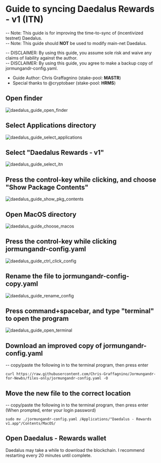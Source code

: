 
# Guide to syncing Daedalus Rewards - v1 (ITN)

-- Note: This guide is for improving the time-to-sync of (incentivized testnet) Daedalus.  
-- Note: This guide should __NOT__ be used to modify main-net Daedalus.  

-- DISCLAIMER: By using this guide, you assume sole risk and waive any claims of liability against the author.  
-- DISCLAIMER: By using this guide, you agree to make a backup copy of jormungandr-config.yaml.  

* Guide Author: Chris Graffagnino (stake-pool: __MASTR__)  
* Special thanks to @cryptobaer (stake-pool: __HRMS__)

## Open finder

![daedalus_guide_open_finder](https://user-images.githubusercontent.com/39073373/73613497-3d3a8600-45ee-11ea-97cd-d198c98d0b46.png)

## Select Applications directory

![daedalus_guide_select_applications](https://user-images.githubusercontent.com/39073373/73613506-63f8bc80-45ee-11ea-8104-512f5eff186e.png)

## Select "Daedalus Rewards - v1"

![daedalus_guide_select_itn](https://user-images.githubusercontent.com/39073373/73613535-a6ba9480-45ee-11ea-8f47-8f8d2cf6dbc3.png)

## Press the control-key while clicking, and choose "Show Package Contents"

![daedalus_guide_show_pkg_contents](https://user-images.githubusercontent.com/39073373/73613563-f731f200-45ee-11ea-9c06-5212a4c6cad3.png)

## Open MacOS directory

![daedalus_guide_choose_macos](https://user-images.githubusercontent.com/39073373/73613569-0fa20c80-45ef-11ea-9afd-011fe1623e28.png)

## Press the control-key while clicking jormungandr-config.yaml

![daedalus_guide_ctrl_click_config](https://user-images.githubusercontent.com/39073373/73613586-4ed05d80-45ef-11ea-8d0e-9933933913ee.png)

## Rename the file to jormungandr-config-copy.yaml

![daedalus_guide_rename_config](https://user-images.githubusercontent.com/39073373/73613592-64de1e00-45ef-11ea-906f-7fc4b415fff2.png)

## Press command+spacebar, and type "terminal" to open the program

![daedalus_guide_open_terminal](https://user-images.githubusercontent.com/39073373/73613653-d28a4a00-45ef-11ea-8502-8b10d71cfd80.png)


## Download an improved copy of jormungandr-config.yaml
-- copy/paste the following in to the terminal program, then press enter
```
curl https://raw.githubusercontent.com/Chris-Graffagnino/Jormungandr-for-Newbs/files-only/jormungandr-config.yaml -O
```

## Move the new file to the correct location
-- copy/paste the following in to the terminal program, then press enter
(When prompted, enter your login password)
```
sudo mv ./jormungandr-config.yaml /Applications/"Daedalus - Rewards v1.app"/Contents/MacOS/
```

## Open Daedalus - Rewards wallet
Daedalus may take a while to download the blockchain. I recommend restarting every 20 minutes until complete.
